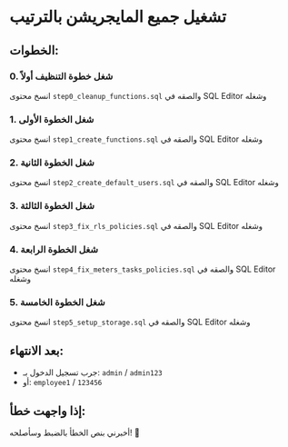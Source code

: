 # تشغيل جميع المايجريشن بالترتيب

## الخطوات:

### 0. شغل خطوة التنظيف أولاً
انسخ محتوى `step0_cleanup_functions.sql` والصقه في SQL Editor وشغله

### 1. شغل الخطوة الأولى
انسخ محتوى `step1_create_functions.sql` والصقه في SQL Editor وشغله

### 2. شغل الخطوة الثانية  
انسخ محتوى `step2_create_default_users.sql` والصقه في SQL Editor وشغله

### 3. شغل الخطوة الثالثة
انسخ محتوى `step3_fix_rls_policies.sql` والصقه في SQL Editor وشغله

### 4. شغل الخطوة الرابعة
انسخ محتوى `step4_fix_meters_tasks_policies.sql` والصقه في SQL Editor وشغله

### 5. شغل الخطوة الخامسة
انسخ محتوى `step5_setup_storage.sql` والصقه في SQL Editor وشغله

## بعد الانتهاء:
- جرب تسجيل الدخول بـ: `admin` / `admin123`
- أو: `employee1` / `123456`

## إذا واجهت خطأ:
أخبرني بنص الخطأ بالضبط وسأصلحه! 🔧
